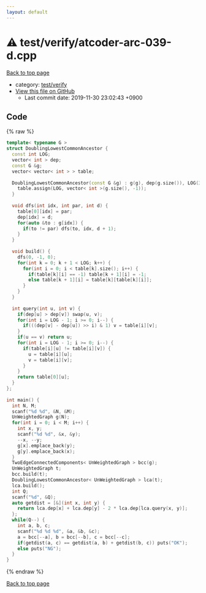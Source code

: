 ```yaml
---
layout: default
---
```


<!-- mathjax config similar to math.stackexchange -->
<script type="text/javascript" async
  src="https://cdnjs.cloudflare.com/ajax/libs/mathjax/2.7.5/MathJax.js?config=TeX-MML-AM_CHTML">
</script>
<script type="text/x-mathjax-config">
  MathJax.Hub.Config({
    TeX: { equationNumbers: { autoNumber: "AMS" }},
    tex2jax: {
      inlineMath: [ ['$','$'] ],
      processEscapes: true
    },
    "HTML-CSS": { matchFontHeight: false },
    displayAlign: "left",
    displayIndent: "2em"
  });
</script>

<script type="text/javascript" src="https://cdnjs.cloudflare.com/ajax/libs/jquery/3.4.1/jquery.min.js"></script>
<script src="https://cdn.jsdelivr.net/npm/jquery-balloon-js@1.1.2/jquery.balloon.min.js" integrity="sha256-ZEYs9VrgAeNuPvs15E39OsyOJaIkXEEt10fzxJ20+2I=" crossorigin="anonymous"></script>
<script type="text/javascript" src="../../../assets/js/copy-button.js"></script>
<link rel="stylesheet" href="../../../assets/css/copy-button.css" />


# :warning: test/verify/atcoder-arc-039-d.cpp
<a href="../../../index.html">Back to top page</a>

* category: <a href="../../../index.html#5a4423c79a88aeb6104a40a645f9430c">test/verify</a>
* <a href="{{ site.github.repository_url }}/blob/master/test/verify/atcoder-arc-039-d.cpp">View this file on GitHub</a>
    - Last commit date: 2019-11-30 23:02:43 +0900




## Code
{% raw %}
```cpp
template< typename G >
struct DoublingLowestCommonAncestor {
  const int LOG;
  vector< int > dep;
  const G &g;
  vector< vector< int > > table;
 
  DoublingLowestCommonAncestor(const G &g) : g(g), dep(g.size()), LOG(32 - __builtin_clz(g.size())) {
    table.assign(LOG, vector< int >(g.size(), -1));
  }
 
  void dfs(int idx, int par, int d) {
    table[0][idx] = par;
    dep[idx] = d;
    for(auto &to : g[idx]) {
      if(to != par) dfs(to, idx, d + 1);
    }
  }
 
  void build() {
    dfs(0, -1, 0);
    for(int k = 0; k + 1 < LOG; k++) {
      for(int i = 0; i < table[k].size(); i++) {
        if(table[k][i] == -1) table[k + 1][i] = -1;
        else table[k + 1][i] = table[k][table[k][i]];
      }
    }
  }
 
  int query(int u, int v) {
    if(dep[u] > dep[v]) swap(u, v);
    for(int i = LOG - 1; i >= 0; i--) {
      if(((dep[v] - dep[u]) >> i) & 1) v = table[i][v];
    }
    if(u == v) return u;
    for(int i = LOG - 1; i >= 0; i--) {
      if(table[i][u] != table[i][v]) {
        u = table[i][u];
        v = table[i][v];
      }
    }
    return table[0][u];
  }
};
 
int main() {
  int N, M;
  scanf("%d %d", &N, &M);
  UnWeightedGraph g(N);
  for(int i = 0; i < M; i++) {
    int x, y;
    scanf("%d %d", &x, &y);
    --x, --y;
    g[x].emplace_back(y);
    g[y].emplace_back(x);
  }
  TwoEdgeConnectedComponents< UnWeightedGraph > bcc(g);
  UnWeightedGraph t;
  bcc.build(t);
  DoublingLowestCommonAncestor< UnWeightedGraph > lca(t);
  lca.build();
  int Q;
  scanf("%d", &Q);
  auto getdist = [&](int x, int y) {
    return lca.dep[x] + lca.dep[y] - 2 * lca.dep[lca.query(x, y)];
  };
  while(Q--) {
    int a, b, c;
    scanf("%d %d %d", &a, &b, &c);
    a = bcc[--a], b = bcc[--b], c = bcc[--c];
    if(getdist(a, c) == getdist(a, b) + getdist(b, c)) puts("OK");
    else puts("NG");
  }
}

```
{% endraw %}

<a href="../../../index.html">Back to top page</a>

